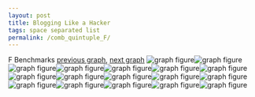 ```yaml
---
layout: post
title: Blogging Like a Hacker
tags: space separated list
permalink: /comb_quintuple_F/
---
```


F Benchmarks
[previous graph](../comb_quintuple_EGG/), [next graph](../comb_quintuple_FACE/)
![graph figure](./images/quintuple/F/F-AVL_box.png)![graph figure](./images/quintuple/F/F-A_box.png)![graph figure](./images/quintuple/F/F-CYPHERD_box.png)![graph figure](./images/quintuple/F/F-EGG_box.png)![graph figure](./images/quintuple/F/F-FACE_box.png)![graph figure](./images/quintuple/F/F-FLOYD_box.png)![graph figure](./images/quintuple/F/F-F_box.png)![graph figure](./images/quintuple/F/F-H_box.png)![graph figure](./images/quintuple/F/F-JSOND_box.png)![graph figure](./images/quintuple/F/F-K_box.png)![graph figure](./images/quintuple/F/F-O_box.png)![graph figure](./images/quintuple/F/F-PDFD_box.png)![graph figure](./images/quintuple/F/F-RB_box.png)![graph figure](./images/quintuple/F/F-ROD_box.png)![graph figure](./images/quintuple/F/F-SMATRIX_box.png)![graph figure](./images/quintuple/F/F-SORTD_box.png)![graph figure](./images/quintuple/F/F-ZB_box.png)